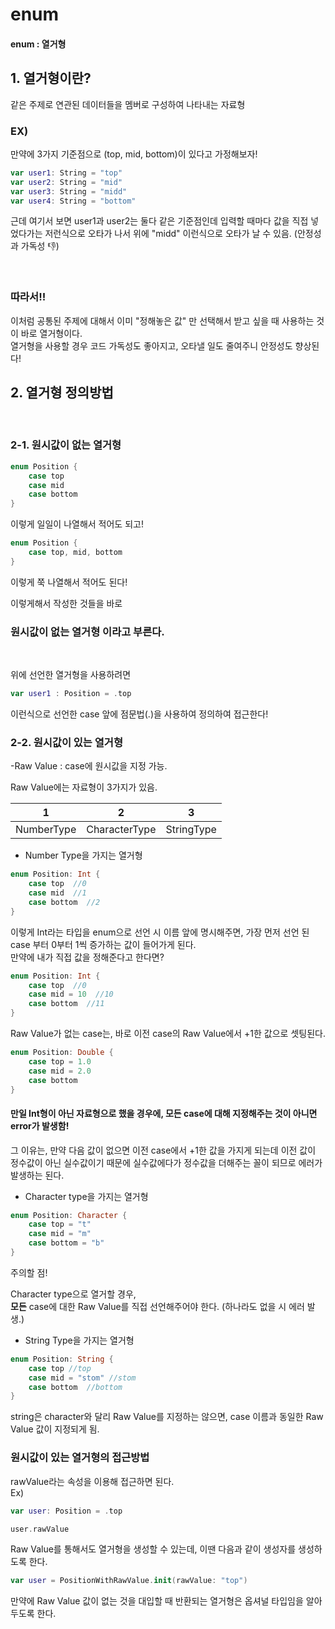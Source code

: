 # enum
#### enum : 열거형
## 1. 열거형이란?
  같은 주제로 연관된 데이터들을 멤버로 구성하여 나타내는 자료형

  ### EX)
  만약에 3가지 기준점으로 (top, mid, bottom)이 있다고 가정해보자!
```swift
var user1: String = "top"
var user2: String = "mid"
var user3: String = "midd"
var user4: String = "bottom"
```
근데 여기서 보면 user1과 user2는 둘다 같은  기준점인데 입력할 때마다 값을 직접 넣었다가는 저런식으로 오타가 나서 위에 "midd" 이런식으로 오타가 날 수 있음. (안정성과 가독성 👎)

<br>

### **따라서!!**
이처럼 공통된 주제에 대해서 이미 "정해놓은 값" 만 선택해서 받고 싶을 때 사용하는 것이 바로 열거형이다.<br>
열거형을 사용할 경우 코드 가독성도 좋아지고, 오타낼 일도 줄여주니 안정성도 향상된다!

## 2. 열거형 정의방법
<br>

### 2-1. 원시값이 없는 열거형
```swift
enum Position {
    case top
    case mid
    case bottom
}
```

이렇게 일일이 나열해서 적어도 되고!

```swift
enum Position {
    case top, mid, bottom
}
```
이렇게 쭉 나열해서 적어도 된다!

이렇게해서 작성한 것들을 바로
<br>
### **원시값이 없는 열거형** 이라고 부른다.

<br>

위에 선언한 열거형을 사용하려면
```swift
var user1 : Position = .top
```
이런식으로 선언한 case 앞에 점문법(.)을 사용하여 정의하여 접근한다!

### 2-2. 원시값이 있는 열거형
-Raw Value : case에 원시값을 지정 가능.

Raw Value에는 자료형이 3가지가 있음.

|1|2|3|
|:--:|:--:|:--:|
|NumberType|CharacterType|StringType|

- Number Type을 가지는 열거형
```swift
enum Position: Int {
    case top  //0
    case mid  //1
    case bottom  //2
}
```
이렇게 Int라는 타입을 enum으로 선언 시  이름 앞에 명시해주면, 가장 먼저 선언 된 case 부터 0부터 1씩 증가하는 값이 들어가게 된다.
<br>
만약에 내가 직접 값을 정해준다고 한다면?
```swift
enum Position: Int {
    case top  //0
    case mid = 10  //10
    case bottom  //11
}
```
Raw Value가 없는 case는, 바로 이전 case의 Raw Value에서 +1한 값으로 셋팅된다.
```swift
enum Position: Double {
    case top = 1.0
    case mid = 2.0 
    case bottom  
}
```
#### 만일 Int형이 아닌 자료형으로 했을 경우에, 모든 case에 대해 지정해주는 것이 아니면 **error**가 발생함!
그 이유는, 만약 다음 값이 없으면 이전 case에서 +1한 값을 가지게 되는데 이전 값이 정수값이 아닌 실수값이기 때문에 실수값에다가 정수값을 더해주는 꼴이 되므로 에러가 발생하는 된다.
- Character type을 가지는 열거형
```swift
enum Position: Character {
    case top = "t"
    case mid = "m"
    case bottom = "b"
}
```
주의할 점!

Character type으로 열거할 경우,
<br>**모든** case에 대한 Raw Value를 직접 선언해주어야 한다. (하나라도 없을 시 에러 발생.)
- String Type을 가지는 열거형
```swift
enum Position: String {
    case top //top
    case mid = "stom" //stom
    case bottom  //bottom
}
```
string은 character와 달리 Raw Value를 지정하는 않으면, case 이름과 동일한 Raw Value 값이 지정되게 됨.

### 원시값이 있는 열거형의 접근방법

rawValue라는 속성을 이용해 접근하면 된다.
<br>
Ex)
```swift
var user: Position = .top

user.rawValue
```

Raw Value를 통해서도 열거형을 생성할 수 있는데, 이땐 다음과 같이 생성자를 생성하도록 한다.
```swift
var user = PositionWithRawValue.init(rawValue: "top")
```
만약에 Raw Value 값이 없는 것을 대입할 때 반환되는 열거형은 옵셔널 타입임을 알아두도록 한다.